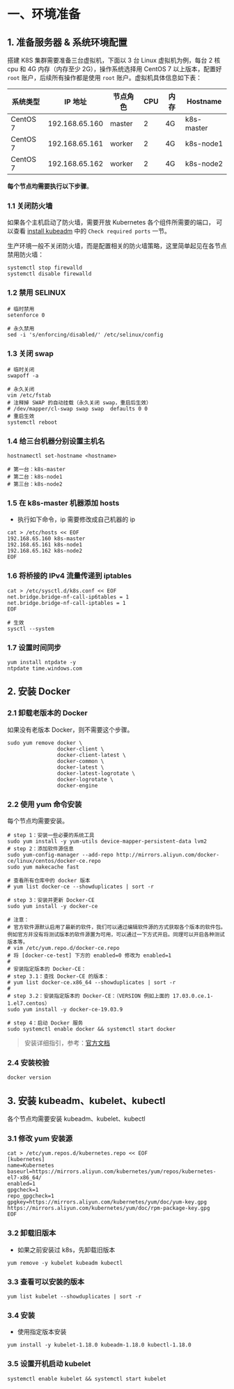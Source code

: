 # 一、环境准备

## 1. 准备服务器 & 系统环境配置

搭建 K8S 集群需要准备三台虚拟机，下面以 3 台 Linux 虚拟机为例，每台 2 核 cpu 和 4G 内存（内存至少 2G），操作系统选择用 CentOS 7 以上版本，配置好 `root` 账户，后续所有操作都是使用 `root` 账户。虚拟机具体信息如下表：

| 系统类型 | IP 地址 | 节点角色 | CPU | 内存 | Hostname |
| ------ | ------ | ------ | ------ | ------ | ------ |
| CentOS 7 | 192.168.65.160 | master | 2 | 4G | k8s-master |
| CentOS 7 | 192.168.65.161 | worker | 2 | 4G | k8s-node1 |
| CentOS 7 | 192.168.65.162 | worker | 2 | 4G | k8s-node2 |

**每个节点均需要执行以下步骤**。

### 1.1 关闭防火墙
如果各个主机启动了防火墙，需要开放 Kubernetes 各个组件所需要的端口，
可以查看 [install kubeadm](https://kubernetes.io/docs/setup/production-environment/tools/kubeadm/install-kubeadm/?spm=a2c6h.12873639.0.0.25e7290atW4O6y) 中的 `Check required ports` 一节。

生产环境一般不关闭防火墙，而是配置相关的防火墙策略，这里简单起见在各节点禁用防火墙：
```shell
systemctl stop firewalld
systemctl disable firewalld
```

### 1.2 禁用 SELINUX
```shell
# 临时禁用
setenforce 0

# 永久禁用
sed -i 's/enforcing/disabled/' /etc/selinux/config
```

### 1.3 关闭 swap

```shell
# 临时关闭
swapoff -a

# 永久关闭
vim /etc/fstab
# 注释掉 SWAP 的自动挂载（永久关闭 swap，重启后生效）
# /dev/mapper/cl-swap swap swap  defaults 0 0
# 重启生效
systemctl reboot
```


### 1.4 给三台机器分别设置主机名
```shell
hostnamectl set-hostname <hostname>

# 第一台：k8s-master
# 第二台：k8s-node1
# 第三台：k8s-node2
```

### 1.5 在 k8s-master 机器添加 hosts

- 执行如下命令，ip 需要修改成自己机器的 ip
```shell
cat > /etc/hosts << EOF
192.168.65.160 k8s-master
192.168.65.161 k8s-node1
192.168.65.162 k8s-node2
EOF
```

### 1.6 将桥接的 IPv4 流量传递到 iptables
```shell
cat > /etc/sysctl.d/k8s.conf << EOF
net.bridge.bridge-nf-call-ip6tables = 1
net.bridge.bridge-nf-call-iptables = 1
EOF

# 生效
sysctl --system
```

### 1.7 设置时间同步
```shell
yum install ntpdate -y
ntpdate time.windows.com
```

## 2. 安装 Docker

### 2.1 卸载老版本的 Docker

如果没有老版本 Docker，则不需要这个步骤。
```shell
sudo yum remove docker \
                docker-client \
                docker-client-latest \
                docker-common \
                docker-latest \
                docker-latest-logrotate \
                docker-logrotate \
                docker-engine
```

### 2.2 使用 yum 命令安装

每个节点均需要安装。
```shell
# step 1：安装一些必要的系统工具
sudo yum install -y yum-utils device-mapper-persistent-data lvm2
# step 2：添加软件源信息
sudo yum-config-manager --add-repo http://mirrors.aliyun.com/docker-ce/linux/centos/docker-ce.repo
sudo yum makecache fast

# 查看所有仓库中的 docker 版本
# yum list docker-ce --showduplicates | sort -r 

# step 3：安装并更新 Docker-CE
sudo yum install -y docker-ce

# 注意：
# 官方软件源默认启用了最新的软件，我们可以通过编辑软件源的方式获取各个版本的软件包。例如官方并没有将测试版本的软件源置为可用，可以通过一下方式开启。同理可以开启各种测试版本等。
# vim /etc/yum.repo.d/docker-ce.repo
# 将 [docker-ce-test] 下方的 enabled=0 修改为 enabled=1
#
# 安装指定版本的 Docker-CE：
# step 3.1：查找 Docker-CE 的版本：
# yum list docker-ce.x86_64 --showduplicates | sort -r
#
# step 3.2：安装指定版本的 Docker-CE：（VERSION 例如上面的 17.03.0.ce.1-1.el7.centos）
sudo yum install -y docker-ce-19.03.9

# step 4：启动 Docker 服务
sudo systemctl enable docker && systemctl start docker
```

> 安装详细指引，参考：[官方文档](https://docs.docker.com/engine/install/centos/)

### 2.4 安装校验

```shell
docker version
```

## 3. 安装 kubeadm、kubelet、kubectl

各个节点均需要安装 kubeadm、kubelet、kubectl

### 3.1 修改 yum 安装源

```shell
cat > /etc/yum.repos.d/kubernetes.repo << EOF
[kubernetes]
name=Kubernetes
baseurl=https://mirrors.aliyun.com/kubernetes/yum/repos/kubernetes-el7-x86_64/
enabled=1
gpgcheck=1
repo_gpgcheck=1
gpgkey=https://mirrors.aliyun.com/kubernetes/yum/doc/yum-key.gpg https://mirrors.aliyun.com/kubernetes/yum/doc/rpm-package-key.gpg
EOF
```

### 3.2 卸载旧版本
- 如果之前安装过 k8s，先卸载旧版本
```shell
yum remove -y kubelet kubeadm kubectl
```

### 3.3 查看可以安装的版本
```shell
yum list kubelet --showduplicates | sort -r
```

### 3.4 安装
- 使用指定版本安装
```shell
yum install -y kubelet-1.18.0 kubeadm-1.18.0 kubectl-1.18.0
```

### 3.5 设置开机启动 kubelet
```shell
systemctl enable kubelet && systemctl start kubelet
```